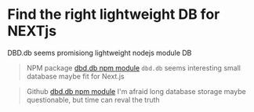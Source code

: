 # Find the right lightweight DB for NEXTjs

DBD.db seems promisiong lightweight nodejs module DB


> NPM package
> [dbd.db npm module](https://www.npmjs.com/package/dbd.db)
> `dbd.db` seems interesting small database maybe fit for Next.js
  
> Github
> [dbd.db npm module](https://github.com/Leref/dbd.js)
> I'm afraid long database storage maybe questionable, but time can reval the truth
  
